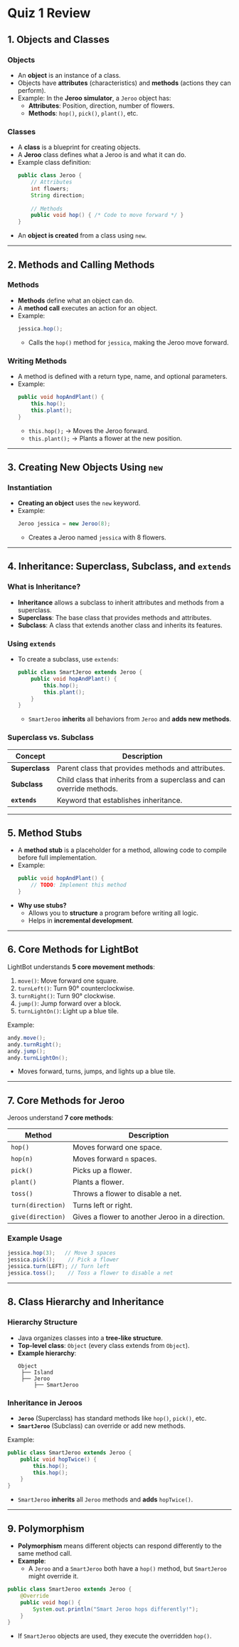 # **Quiz 1 Review**

## **1. Objects and Classes**
### **Objects**
- An **object** is an instance of a class.
- Objects have **attributes** (characteristics) and **methods** (actions they can perform).
- Example: In the **Jeroo simulator**, a `Jeroo` object has:
  - **Attributes**: Position, direction, number of flowers.
  - **Methods**: `hop()`, `pick()`, `plant()`, etc.

### **Classes**
- A **class** is a blueprint for creating objects.
- A **Jeroo** class defines what a Jeroo is and what it can do.
- Example class definition:
  ```java
  public class Jeroo {
      // Attributes
      int flowers;
      String direction;
      
      // Methods
      public void hop() { /* Code to move forward */ }
  }
  ```
- An **object is created** from a class using `new`.

---

## **2. Methods and Calling Methods**
### **Methods**
- **Methods** define what an object can do.
- A **method call** executes an action for an object.
- Example:
  ```java
  jessica.hop();
  ```
  - Calls the `hop()` method for `jessica`, making the Jeroo move forward.

### **Writing Methods**
- A method is defined with a return type, name, and optional parameters.
- Example:
  ```java
  public void hopAndPlant() {
      this.hop();
      this.plant();
  }
  ```
  - `this.hop();` → Moves the Jeroo forward.
  - `this.plant();` → Plants a flower at the new position.

---

## **3. Creating New Objects Using `new`**
### **Instantiation**
- **Creating an object** uses the `new` keyword.
- Example:
  ```java
  Jeroo jessica = new Jeroo(8);
  ```
  - Creates a Jeroo named `jessica` with 8 flowers.

---

## **4. Inheritance: Superclass, Subclass, and `extends`**
### **What is Inheritance?**
- **Inheritance** allows a subclass to inherit attributes and methods from a superclass.
- **Superclass**: The base class that provides methods and attributes.
- **Subclass**: A class that extends another class and inherits its features.

### **Using `extends`**
- To create a subclass, use `extends`:
  ```java
  public class SmartJeroo extends Jeroo {
      public void hopAndPlant() {
          this.hop();
          this.plant();
      }
  }
  ```
  - `SmartJeroo` **inherits** all behaviors from `Jeroo` and **adds new methods**.

### **Superclass vs. Subclass**
| Concept        | Description                                                           |
|----------------|-----------------------------------------------------------------------|
| **Superclass** | Parent class that provides methods and attributes.                    |
| **Subclass**   | Child class that inherits from a superclass and can override methods. |
| **`extends`**  | Keyword that establishes inheritance.                                 |

---

## **5. Method Stubs**
- A **method stub** is a placeholder for a method, allowing code to compile before full implementation.
- Example:
  ```java
  public void hopAndPlant() {
      // TODO: Implement this method
  }
  ```
- **Why use stubs?** 
  - Allows you to **structure** a program before writing all logic.
  - Helps in **incremental development**.

---

## **6. Core Methods for LightBot**
LightBot understands **5 core movement methods**:
1. `move()`: Move forward one square.
2. `turnLeft()`: Turn 90° counterclockwise.
3. `turnRight()`: Turn 90° clockwise.
4. `jump()`: Jump forward over a block.
5. `turnLightOn()`: Light up a blue tile.

Example:
```java
andy.move();
andy.turnRight();
andy.jump();
andy.turnLightOn();
```
- Moves forward, turns, jumps, and lights up a blue tile.

---

## **7. Core Methods for Jeroo**
Jeroos understand **7 core methods**:

| Method            | Description                                     |
|-------------------|-------------------------------------------------|
| `hop()`           | Moves forward one space.                        |
| `hop(n)`          | Moves forward `n` spaces.                       |
| `pick()`          | Picks up a flower.                              |
| `plant()`         | Plants a flower.                                |
| `toss()`          | Throws a flower to disable a net.               |
| `turn(direction)` | Turns left or right.                            |
| `give(direction)` | Gives a flower to another Jeroo in a direction. |

### **Example Usage**
```java
jessica.hop(3);   // Move 3 spaces
jessica.pick();    // Pick a flower
jessica.turn(LEFT); // Turn left
jessica.toss();    // Toss a flower to disable a net
```

---

## **8. Class Hierarchy and Inheritance**
### **Hierarchy Structure**
- Java organizes classes into a **tree-like structure**.
- **Top-level class**: `Object` (every class extends from `Object`).
- **Example hierarchy**:
  ```
  Object
   ├── Island
   ├── Jeroo
       ├── SmartJeroo
  ```

### **Inheritance in Jeroos**
- **`Jeroo`** (Superclass) has standard methods like `hop()`, `pick()`, etc.
- **`SmartJeroo`** (Subclass) can override or add new methods.

Example:
```java
public class SmartJeroo extends Jeroo {
    public void hopTwice() {
        this.hop();
        this.hop();
    }
}
```
- `SmartJeroo` **inherits** all `Jeroo` methods and **adds** `hopTwice()`.

---

## **9. Polymorphism**
- **Polymorphism** means different objects can respond differently to the same method call.
- **Example**: 
  - A `Jeroo` and a `SmartJeroo` both have a `hop()` method, but `SmartJeroo` might override it.

```java
public class SmartJeroo extends Jeroo {
    @Override
    public void hop() {
        System.out.println("Smart Jeroo hops differently!");
    }
}
```
- If `SmartJeroo` objects are used, they execute the overridden `hop()`.

